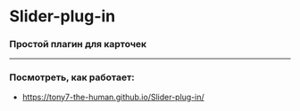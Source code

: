 # Slider-plug-in

### Простой плагин для карточек

___
### Посмотреть, как работает:

- https://tony7-the-human.github.io/Slider-plug-in/
